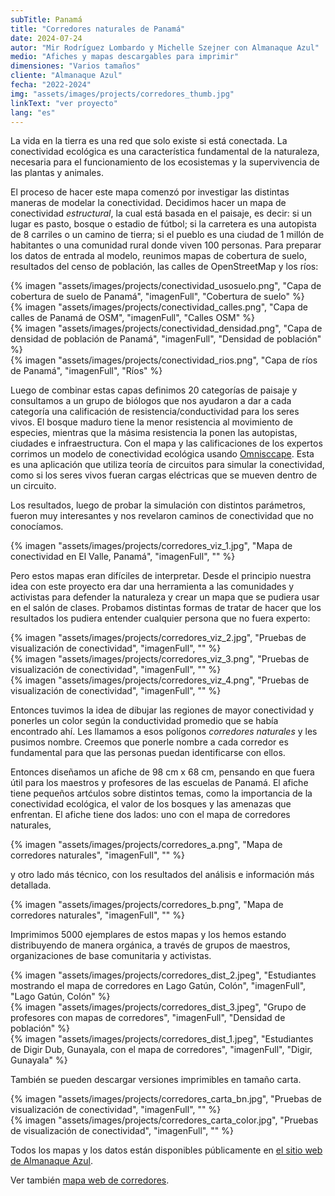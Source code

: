 ```yaml
---
subTitle: Panamá
title: "Corredores naturales de Panamá"
date: 2024-07-24
autor: "Mir Rodríguez Lombardo y Michelle Szejner con Almanaque Azul"
medio: "Afiches y mapas descargables para imprimir"
dimensiones: "Varios tamaños"
cliente: "Almanaque Azul"
fecha: "2022-2024"
img: "assets/images/projects/corredores_thumb.jpg"
linkText: "ver proyecto"
lang: "es"
---
```


La vida en la tierra es una red que solo existe si está conectada. La conectividad ecológica es una característica fundamental de la naturaleza, necesaria para el funcionamiento de los ecosistemas y la supervivencia de las plantas y animales.

El proceso de hacer este mapa comenzó por investigar las distintas maneras de modelar la conectividad. Decidimos hacer un mapa de conectividad _estructural_, la cual está basada en el paisaje, es decir: si un lugar es pasto, bosque o estadio de fútbol; si la carretera es una autopista de 8 carriles o un camino de tierra; si el pueblo es una ciudad de 1 millón de habitantes o una comunidad rural donde viven 100 personas. Para preparar los datos de entrada al modelo, reunimos mapas de cobertura de suelo, resultados del censo de población, las calles de OpenStreetMap y los ríos:

<div class="row"> 
<div class="col-xl-3 col-sm-6">
{% imagen "assets/images/projects/conectividad_usosuelo.png", "Capa de cobertura de suelo de Panamá", "imagenFull", "Cobertura de suelo" %}
</div>
<div class="col-xl-3 col-sm-6">
{% imagen "assets/images/projects/conectividad_calles.png", "Capa de calles de Panamá de OSM", "imagenFull", "Calles OSM" %}
</div>
<div class="col-xl-3 col-sm-6">
{% imagen "assets/images/projects/conectividad_densidad.png", "Capa de densidad de población de Panamá", "imagenFull", "Densidad de población" %}
</div>
<div class="col-xl-3 col-sm-6">
{% imagen "assets/images/projects/conectividad_rios.png", "Capa de ríos de Panamá", "imagenFull", "Ríos" %}
</div>
</div>

Luego de combinar estas capas definimos 20 categorías de paisaje y consultamos a un grupo de biólogos que nos ayudaron a dar a cada categoría una calificación de resistencia/conductividad para los seres vivos. El bosque maduro tiene la menor resistencia al movimiento de especies, mientras que la másima resistencia la ponen las autopistas, ciudades e infraestructura. Con el mapa y las calificaciones de los expertos corrimos un modelo de conectividad ecológica usando [Omnisccape](https://docs.circuitscape.org/Omniscape.jl/stable/#About-Omniscape.jl). Esta es una aplicación que utiliza teoría de circuitos para simular la conectividad, como si los seres vivos fueran cargas eléctricas que se mueven dentro de un circuito.

Los resultados, luego de probar la simulación con distintos parámetros, fueron muy interesantes y nos revelaron caminos de conectividad que no conocíamos.

{% imagen "assets/images/projects/corredores_viz_1.jpg", "Mapa de conectividad en El Valle, Panamá", "imagenFull", "" %}

Pero estos mapas eran difíciles de interpretar. Desde el principio nuestra idea con este proyecto era dar una herramienta a las comunidades y activistas para defender la naturaleza y crear un mapa que se pudiera usar en el salón de clases. Probamos distintas formas de tratar de hacer que los resultados los pudiera entender cualquier persona que no fuera experto:

<div class="row">
<div class="col-xl-4 col-sm-6">
{% imagen "assets/images/projects/corredores_viz_2.jpg", "Pruebas de visualización de conectividad", "imagenFull", "" %}
</div>
<div class="col-xl-4 col-sm-6">
{% imagen "assets/images/projects/corredores_viz_3.png", "Pruebas de visualización de conectividad", "imagenFull", "" %}
</div>
<div class="col-xl-4 col-sm-6">
{% imagen "assets/images/projects/corredores_viz_4.png", "Pruebas de visualización de conectividad", "imagenFull", "" %}
</div>
</div>

Entonces tuvimos la idea de dibujar las regiones de mayor conectividad y ponerles un color según la conductividad promedio que se había encontrado ahí. Les llamamos a esos polígonos _corredores naturales_ y les pusimos nombre. Creemos que ponerle nombre a cada corredor es fundamental para que las personas puedan identificarse con ellos.

Entonces diseñamos un afiche de 98 cm x 68 cm, pensando en que fuera útil para los maestros y profesores de las escuelas de Panamá. El afiche tiene pequeños artćulos sobre distintos temas, como la importancia de la conectividad ecológica, el valor de los bosques y las amenazas que enfrentan. El afiche tiene dos lados: uno con el mapa de corredores naturales,

{% imagen "assets/images/projects/corredores_a.png", "Mapa de corredores naturales", "imagenFull", "" %}

y otro lado más técnico, con los resultados del análisis e información más detallada.

{% imagen "assets/images/projects/corredores_b.png", "Mapa de corredores naturales", "imagenFull", "" %}

Imprimimos 5000 ejemplares de estos mapas y los hemos estando distribuyendo de manera orgánica, a través de grupos de maestros, organizaciones de base comunitaria y activistas.

<div class="row">

<div class="col-xl-4 col-sm-6">
{% imagen "assets/images/projects/corredores_dist_2.jpeg", "Estudiantes mostrando el mapa de corredores en Lago Gatún, Colón", "imagenFull", "Lago Gatún, Colón" %}
</div>
<div class="col-xl-4 col-sm-6">
{% imagen "assets/images/projects/corredores_dist_3.jpeg", "Grupo de profesores con mapas de corredores", "imagenFull", "Densidad de población" %}
</div>
<div class="col-xl-4 col-sm-6">
{% imagen "assets/images/projects/corredores_dist_1.jpeg", "Estudiantes de Digir Dub, Gunayala, con el mapa de corredores", "imagenFull", "Digir, Gunayala" %}
</div>
</div>

También se pueden descargar versiones imprimibles en tamaño carta.

<div class="row">
<div class="col-xl-6 col-sm-6">
{% imagen "assets/images/projects/corredores_carta_bn.jpg", "Pruebas de visualización de conectividad", "imagenFull", "" %}
</div>
<div class="col-xl-6 col-sm-6">
{% imagen "assets/images/projects/corredores_carta_color.jpg", "Pruebas de visualización de conectividad", "imagenFull", "" %}
</div> 
</div>

Todos los mapas y los datos están disponibles públicamente en [el sitio web de Almanaque Azul](https://www.almanaqueazul.org/conectividad/).

Ver también [mapa web de corredores](/es/portfolio/corredores_web).
